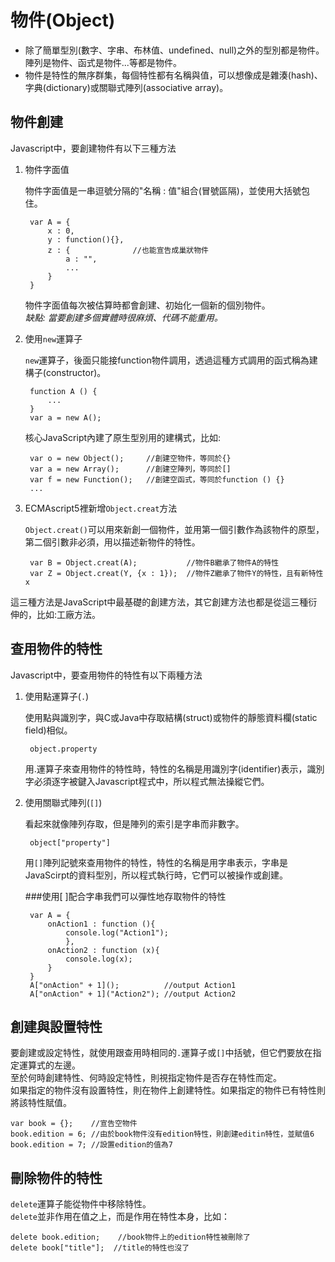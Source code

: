 # 物件(Object)

+ 除了簡單型別(數字、字串、布林值、undefined、null)之外的型別都是物件。陣列是物件、函式是物件...等都是物件。<br />
+ 物件是特性的無序群集，每個特性都有名稱與值，可以想像成是雜湊(hash)、字典(dictionary)或關聯式陣列(associative array)。

## 物件創建

Javascript中，要創建物件有以下三種方法<br />

1. 物件字面值

	物件字面值是一串逗號分隔的"名稱 : 值"組合(冒號區隔)，並使用大括號包住。

		var A = {
			x : 0,
			y : function(){},
			z : {              //也能宣告成巢狀物件
				a : "",
				...
			}
		}

	物件字面值每次被估算時都會創建、初始化一個新的個別物件。<br />
	*缺點: 當要創建多個實體時很麻煩、代碼不能重用。*<br />

2. 使用`new`運算子

	`new`運算子，後面只能接function物件調用，透過這種方式調用的函式稱為建構子(constructor)。<br />

		function A () {
			...
		}
		var a = new A();

	核心JavaScript內建了原生型別用的建構式，比如:

		var o = new Object();     //創建空物件，等同於{}
		var a = new Array();      //創建空陣列，等同於[]
		var f = new Function();   //創建空函式，等同於function () {}
		...

3. ECMAscript5裡新增`Object.creat`方法

	`Object.creat()`可以用來新創一個物件，並用第一個引數作為該物件的原型，第二個引數非必須，用以描述新物件的特性。<br />

		var B = Object.creat(A);           //物件B繼承了物件A的特性
		var Z = Object.creat(Y, {x : 1});  //物件Z繼承了物件Y的特性，且有新特性x

這三種方法是JavaScript中最基礎的創建方法，其它創建方法也都是從這三種衍伸的，比如:工廠方法。

## 查用物件的特性

Javascript中，要查用物件的特性有以下兩種方法<br />

1. 使用點運算子(`.`)

	使用點與識別字，與C或Java中存取結構(struct)或物件的靜態資料欄(static field)相似。

		object.property

	用.運算子來查用物件的特性時，特性的名稱是用識別字(identifier)表示，識別字必須逐字被鍵入Javascript程式中，所以程式無法操縱它們。<br />

2. 使用關聯式陣列(`[]`)

	看起來就像陣列存取，但是陣列的索引是字串而非數字。

		object["property"]

	用`[]`陣列記號來查用物件的特性，特性的名稱是用字串表示，字串是JavaScirpt的資料型別，所以程式執行時，它們可以被操作或創建。

	###使用[ ]配合字串我們可以彈性地存取物件的特性

		var A = {
			onAction1 : function (){
				console.log("Action1");
				},
			onAction2 : function (x){
				console.log(x);
			}
		}
		A["onAction" + 1]();          //output Action1
		A["onAction" + 1]("Action2"); //output Action2

## 創建與設置特性

要創建或設定特性，就使用跟查用時相同的`.`運算子或`[]`中括號，但它們要放在指定運算式的左邊。<br />
至於何時創建特性、何時設定特性，則視指定物件是否存在特性而定。<br />
如果指定的物件沒有設置特性，則在物件上創建特性。如果指定的物件已有特性則將該特性賦值。

	var book = {};    //宣告空物件
	book.edition = 6; //由於book物件沒有edition特性，則創建editin特性，並賦值6
	book.edition = 7; //設置edition的值為7

## 刪除物件的特性

`delete`運算子能從物件中移除特性。<br />
`delete`並非作用在值之上，而是作用在特性本身，比如：
	
	delete book.edition;    //book物件上的edition特性被刪除了
	delete book["title"];  //title的特性也沒了

